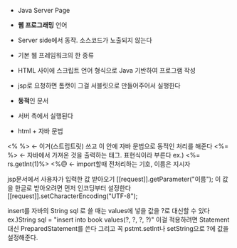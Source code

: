 - Java Server Page

- **웹 프로그래밍** 언어
- Server side에서 동작. 소스코드가 노출되지 않는다
- 기본 웹 프레임워크의 한 종류
- HTML 사이에 스크립트 언어 형식으로 Java 기반하여 프로그램 작성
- jsp로 요청하면 톰캣이 그걸 서블릿으로 만들어주어서 실행한다

- **동적**인 문서
- 서버 측에서 실행된다
- html + 자바 문법

<% %> ← 이거(스트립트릿) 쓰고 이 안에 자바 문법으로 동적인 처리를 해준다
<%= %> ← 자바에서 가져온 것을 출력하는 태그. 표현식이라 부른다
	ex.) <%= rs.getInt(1)%>
<%@ ← import할때 전처리하는 기호, 이름은 지시자

jsp문서에서 사용자가 입력한 값 받아오기
	[[request]].getParameter("이름");
	이 값을 한글로 받아오려면 먼저 인코딩부터 설정한다
	[[request]].setCharacterEncoding("UTF-8");

insert를 자바의 String sql 로 쓸 때는 values에 넣을 값을 ?로 대신할 수 있다
ex.)String sql = "insert into book values(?, ?, ?, ?)"
이걸 적용하려면 Statement대신 PreparedStatement를 쓴다
그리고 꼭 pstmt.setInt나 setString으로 ?에 값을 설정해준다.
